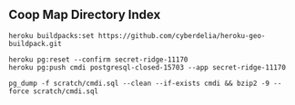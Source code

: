 ## Coop Map Directory Index


```
heroku buildpacks:set https://github.com/cyberdelia/heroku-geo-buildpack.git
```


```
heroku pg:reset --confirm secret-ridge-11170
heroku pg:push cmdi postgresql-closed-15703 --app secret-ridge-11170
```

```
pg_dump -f scratch/cmdi.sql --clean --if-exists cmdi && bzip2 -9 --force scratch/cmdi.sql
```

